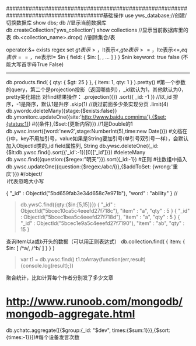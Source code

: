 ######################################################################################基础操作
use yws_database;//创建/切换数据库
show dbs;
db		//显示当前数据库
db.createCollection('yws_collection')
show collections //显示当前数据库里的表
db.<collection_name>.drop() //删除集合/表

operator:&+ exists regex set
$gt表示>，$lt表示<,$gte表示>=，$lte表示<=,$eq表示==，$ne表示!=
$in		{ field: { $in: [<value1>, <value2>, ... <valueN> ] } }
$nin
keyword: true false (不能大写首字母True False)

******************************************************************************************
db.products.find( { qty: { $gt: 25 } }, { item: 1, qty: 1 } ).pretty() #第一个参数的query，第二个是projection投影（返回哪些列），_id默认为1，其他默认为0，pretty美化输出
对find结果操作：
.projection({})
.sort({ _id: -1 }) //以_id 排序，-1是降序，默认1是升序
.skip(1) //跳过前面多少条实现分页
.limit(4)
db.ywordc.deleteMany({stage:{$exists:false}}
db.ymonitorc.updateOne({site:'http://www.baidu.comnima'},{$set:{status:1}) #({条件},{$set:{更新内容}})  //1是Double的1
db.ywsc.insert({word:'new2',stage:NumberInt(5),time:new Date()}) #文档在{}中，key不用加引号，value如果是String要加引号(单引号双引号一样），会默认加入ObjectId类的_id field属性列, String
db.ywsc.deleteOne({_id:{$lt:db.ywsc.find().sort({'_id':-1})[0]['_id']}}) #deleteMany
db.ywsc.find({question:{$regex:"明天"}}).sort({_id:-1}) #正则
#往数组中插入
db.ywsc.updateOne({question:{$regex:/abc/i}},{$addToSet: {wrong:'重庆'}}) #/object/<option> i代表忽略大小写

{ "_id" : ObjectId("5bd659fab3e34d658c7e971b"), "word" : "ability" } //

> db.ywsC.find({qty:{$in:[5,15]}})
{ "_id" : ObjectId("5bcec10ca5c4eeefd27f718c"), "item" : "a", "qty" : 5 }
{ "_id" : ObjectId("5bcec1bea5c4eeefd27f718d"), "item" : "a", "qty" : 5 }
{ "_id" : ObjectId("5bcec1e9a5c4eeefd27f7190"), "item" : "ab", "qty" : 15 }
> 

查询item以a或b开头的数据（可以用正则表达式）
db.collection.find( { item: { $in: [ /^a/, /^b/ ] } } )


> var t1 = db.ywsc.find()
> t1.toArray(function(err,result){console.log(result);})

聚合统计，比如计算每个作者分别发了多少文章
# http://www.runoob.com/mongodb/mongodb-aggregate.html
db.ychatc.aggregate([{$group:{_id: "$dev", times:{$sum:1}}},{$sort:{times:-1}}])#每个设备发言次数
